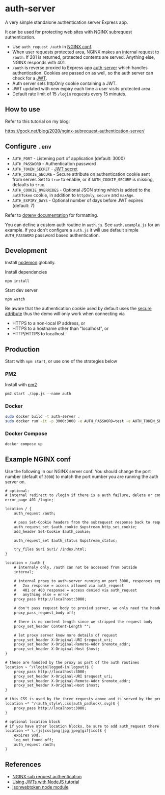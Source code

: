 # auth-server

A very simple standalone authentication server Express app.

It can be used for protecting web sites with NGINX subrequest authentication.

- Use `auth_request /auth` in [NGINX conf](https://docs.nginx.com/nginx/admin-guide/security-controls/configuring-subrequest-authentication/).
- When user requests protected area, NGINX makes an internal request to `/auth`. If 201 is returned, protected contents are served. Anything else, NGINX responds with 401.
- `/auth` is reverse proxied to Express app [auth-server](https://github.com/andygock/auth-server) which handles authentication. Cookies are passed on as well, so the auth server can check for a [JWT](https://jwt.io/).
- Auth server sets httpOnly cookie containing a JWT.
- JWT updated with new expiry each time a user visits protected area.
- Default rate limit of 15 `/login` requests every 15 minutes.

## How to use

Refer to this tutorial on my blog:

<https://gock.net/blog/2020/nginx-subrequest-authentication-server/>

## Configure `.env`

- `AUTH_PORT` -  Listening port of application (default: 3000)
- `AUTH_PASSWORD` - Authentication password
- `AUTH_TOKEN_SECRET` - [JWT secret](https://en.wikipedia.org/wiki/JSON_Web_Token#Structure)
- `AUTH_COOKIE_SECURE` - Secure attribute on authentication cookie sent from server. Set to `true` to enable, or if `AUTH_COOKIE_SECURE` is missing, defaults to `true`.
- `AUTH_COOKIE_OVERRIDES` - Optional JSON string which is added to the `authToken` cookie, in addition to `httpOnly`, `secure` and `maxAge`.
- `AUTH_EXPIRY_DAYS` - Optional number of days before JWT expires (default: 7)

Refer to [dotenv documentation](https://github.com/motdotla/dotenv#readme) for formatting.

You can define a custom auth routine in `auth.js`. See `auth.example.js` for an example. If you don't configure a `auth.js` it will use default simple `AUTH_PASSWORD` password based authentication.

## Development

Install [nodemon](https://nodemon.io/) globally.

Install dependencies

    npm install

Start dev server

    npm watch

Be aware that the authentication cookie used by default uses the [secure attribute](https://en.wikipedia.org/wiki/Secure_cookie) thus the demo will only work when connecting via

- HTTPS to a non-local IP address, or
- HTTPS to a hostname other than "localhost", or
- HTTP/HTTPS to localhost.

## Production

Start with `npm start`, or use one of the strategies below

### PM2

Install with [pm2](https://pm2.keymetrics.io/)

    pm2 start ./app.js --name auth

### Docker

```sh
sudo docker build -t auth-server .
sudo docker run -it -p 3000:3000 -e AUTH_PASSWORD=test -e AUTH_TOKEN_SECRET=verysecret auth-server
```


### Docker Compose

```sh
docker compose up
```

## Example NGINX conf

Use the following in our NGINX server conf. You should change the port number (default of `3000`) to match the port number you are running the auth server on.

```txt
# optional:
# internal redirect to /login if there is a auth failure, delete or comment this out if you don't want this behaviour and just show a generic 401 error
error_page 401 /login;

location / {
    auth_request /auth;

    # pass Set-Cookie headers from the subrequest response back to requestor
    auth_request_set $auth_cookie $upstream_http_set_cookie;
    add_header Set-Cookie $auth_cookie;

    auth_request_set $auth_status $upstream_status;

    try_files $uri $uri/ /index.html;
}

location = /auth {
    # internaly only, /auth can not be accessed from outside
    internal;

    # internal proxy to auth-server running on port 3000, responses expected from proxy:
    #   2xx response = access allowed via auth_request
    #   401 or 403 response = access denied via auth_request
    #   anything else = error
    proxy_pass http://localhost:3000;

    # don't pass request body to proxied server, we only need the headers which are passed on by default
    proxy_pass_request_body off;

    # there is no content length since we stripped the request body
    proxy_set_header Content-Length "";

    # let proxy server know more details of request
    proxy_set_header X-Original-URI $request_uri;
    proxy_set_header X-Original-Remote-Addr $remote_addr;
    proxy_set_header X-Original-Host $host;
}

# these are handled by the proxy as part of the auth routines
location ~ ^/(login|logged-in|logout)$ {
    proxy_pass http://localhost:3000;
    proxy_set_header X-Original-URI $request_uri;
    proxy_set_header X-Original-Remote-Addr $remote_addr;
    proxy_set_header X-Original-Host $host;
}

# this CSS is used by the three requests above and is served by the proxy
location ~* ^/(auth_style\.css|auth_padlock\.svg)$ {
    proxy_pass http://localhost:3000;
}

# optional location block
# if you have other location blocks, be sure to add auth_request there too otherwise these requests won't get protected, for example
location ~* \.(js|css|png|jpg|jpeg|gif|ico)$ {
    expires 90d;
    log_not_found off;
    auth_request /auth;
}
```

## References

- [NGINX sub request authentication](https://docs.nginx.com/nginx/admin-guide/security-controls/configuring-subrequest-authentication/)
- [Using JWTs with NodeJS tutorial](https://www.digitalocean.com/community/tutorials/nodejs-jwt-expressjs)
- [jsonwebtoken node module](https://github.com/auth0/node-jsonwebtoken)
